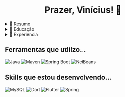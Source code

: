 <h1 align='center'> Prazer, Vinícius! 👋 </h1>

<details>
  <summary>📃 Resumo</summary>
 
 ## Sobre mim
 
 <p>
 Atualmente sou estudante de graduação em Ciência da Computação pela Universidade Estadual da Paraíba.
 </p>

- Hard Skills: Java, Spring Boot, MySQL, Git, Github

- Soft Skills: Estudo Contínuo, Colaboração
</details>

<details>
  <summary>📃 Educação</summary>
  
 ## Educação
  
 - Universidade Estadual da Paraíba | Julho 2021 - O momento
  
  <p>Cursando Bacharelado em Ciência da Computação pela Universidade Estadual da Paraíba</p>
  
</details>

<details>
  <summary>📃 Experiência</summary>
 
 ## Experiência
 
- Desenvolvedor Back End Java na Empresa NetZone Tecnologia

 <p>Responsável por atuar no Back End utilizando tecnologias como o Spring Boot, Java Swing entre outros. 
 
 <br />
 
 <div align='center'>

</div>

</details>

<h2> Ferramentas que utilizo... </h2>

<div>

  ![Java](https://img.shields.io/badge/Java-ED8B00?style=for-the-badge&logo=java&logoColor=white)
  ![Maven](https://img.shields.io/badge/apache_maven-C71A36?style=for-the-badge&logo=apachemaven&logoColor=white)
  ![Spring Boot](https://img.shields.io/badge/Spring_Boot-F2F4F9?style=for-the-badge&logo=spring-boot)
  ![NetBeans](https://img.shields.io/badge/apache%20netbeans-1B6AC6?style=for-the-badge&logo=apache%20netbeans%20IDE&logoColor=white)

</div>

<h2> Skills que estou desenvolvendo... </h2>

<div>
  
  ![MySQL](https://img.shields.io/badge/mysql-%2300f.svg?style=for-the-badge&logo=mysql&logoColor=white)
  ![Dart](https://img.shields.io/badge/Dart-0175C2?style=for-the-badge&logo=dart&logoColor=white)
  ![Flutter](https://img.shields.io/badge/Flutter-02569B?style=for-the-badge&logo=flutter&logoColor=white)
  ![Spring](https://img.shields.io/badge/Spring-6DB33F?style=for-the-badge&logo=spring&logoColor=white)

</div>
